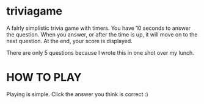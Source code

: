 # triviagame


A fairly simplistic trivia game with timers.
You have 10 seconds to answer the question.
When you answer, or after the time is up, it will move on to the next question.
At the end, your score is displayed.

There are only 5 questions because I wrote this in one shot over my lunch.


# HOW TO PLAY

Playing is simple. 
Click the answer you think is correct :)
